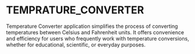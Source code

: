 # TEMPRATURE_CONVERTER
Temperature Converter application simplifies the process of converting temperatures between Celsius and Fahrenheit units. It offers convenience and efficiency for users who frequently work with temperature conversions, whether for educational, scientific, or everyday purposes.
